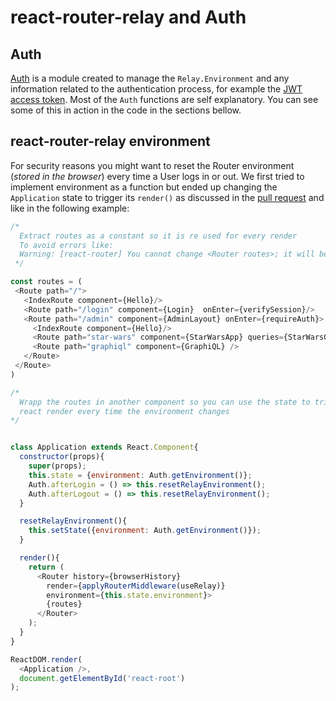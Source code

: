 # react-router-relay and Auth

## Auth

[Auth](ui/core/src/lib/auth.js) is a module created to manage the `Relay.Environment` and any information related to the authentication process, for example the [JWT access token](https://jwt.io/introduction/). Most of the `Auth` functions are self explanatory. You can see some of this in action in the code in the sections bellow.

## react-router-relay environment

For security reasons you might want to reset the Router environment (_stored in the browser_) every time a User logs in or out. We first tried to implement environment as a function but ended up changing the `Application` state to trigger its `render()` as discussed in the [pull request](https://goo.gl/vwxrPK) and like in the following example:

```javascript
/*
  Extract routes as a constant so it is re used for every render
  To avoid errors like:
  Warning: [react-router] You cannot change <Router routes>; it will be ignored
 */

const routes = (
 <Route path="/">
   <IndexRoute component={Hello}/>
   <Route path="/login" component={Login}  onEnter={verifySession}/>
   <Route path="/admin" component={AdminLayout} onEnter={requireAuth}>
     <IndexRoute component={Hello}/>
     <Route path="star-wars" component={StarWarsApp} queries={StarWarsQueries}/>
     <Route path="graphiql" component={GraphiQL} />
   </Route>
 </Route>
)

/*
  Wrapp the routes in another component so you can use the state to trigger
  react render every time the environment changes
*/


class Application extends React.Component{
  constructor(props){
    super(props);
    this.state = {environment: Auth.getEnvironment()};
    Auth.afterLogin = () => this.resetRelayEnvironment();
    Auth.afterLogout = () => this.resetRelayEnvironment();
  }

  resetRelayEnvironment(){
    this.setState({environment: Auth.getEnvironment()});
  }

  render(){
    return (
      <Router history={browserHistory}
        render={applyRouterMiddleware(useRelay)}
        environment={this.state.environment}>
        {routes}
      </Router>
    );
  }
}

ReactDOM.render(
  <Application />,
  document.getElementById('react-root')
);

```
